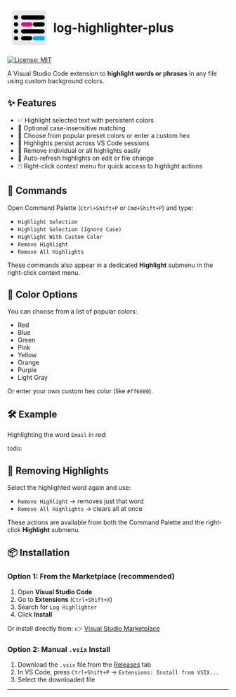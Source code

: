 <div align="left">
  <img title="plan_ahead" src="./assets/log-highlighter-logo2.png" align="left" width="100" style="padding-right: 0.5ch">
  <span style="font-size: 2em; font-weight: bold; line-height: 100px;">log-highlighter-plus</span>
</div>


[![License: MIT](https://img.shields.io/badge/license-MIT-blue)](#license)

A Visual Studio Code extension to **highlight words or phrases** in any file using custom background colors.

## ✨ Features

- ✅ Highlight selected text with persistent colors
- 🧠 Optional case-insensitive matching
- 🎨 Choose from popular preset colors or enter a custom hex
- 💾 Highlights persist across VS Code sessions
- 🧹 Remove individual or all highlights easily
- 🔄 Auto-refresh highlights on edit or file change
- 🖱️ Right-click context menu for quick access to highlight actions

## 🚀 Commands

Open Command Palette (`Ctrl+Shift+P` or `Cmd+Shift+P`) and type:

- `Highlight Selection`
- `Highlight Selection (Ignore Case)`
- `Highlight With Custom Color`
- `Remove Highlight`
- `Remove All Highlights`

These commands also appear in a dedicated **Highlight** submenu in the right-click context menu.

## 🎨 Color Options

You can choose from a list of popular colors:
- Red
- Blue
- Green
- Pink
- Yellow
- Orange
- Purple
- Light Gray

Or enter your own custom hex color (like `#ff6600`).

## 🛠 Example

Highlighting the word `Email` in red:

todo:

## 🧹 Removing Highlights

Select the highlighted word again and use:
- `Remove Highlight` → removes just that word  
- `Remove All Highlights` → clears all at once

These actions are available from both the Command Palette and the right-click **Highlight** submenu.


## 📦 Installation

### Option 1: From the Marketplace (recommended)

1. Open **Visual Studio Code**
2. Go to **Extensions** (`Ctrl+Shift+X`)
3. Search for `Log Highlighter`
4. Click **Install**

Or install directly from:
👉 [Visual Studio Marketplace](https://marketplace.visualstudio.com/items?itemName=JaroslawRoszyk.log-highlighter-plus)


### Option 2: Manual `.vsix` Install

1. Download the `.vsix` file from the [Releases](https://github.com/your-repo/releases) tab
2. In VS Code, press `Ctrl+Shift+P` → `Extensions: Install from VSIX...`
3. Select the downloaded file

---